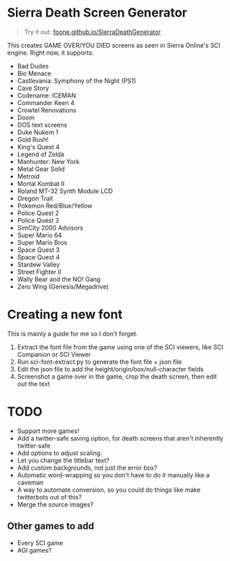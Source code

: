 Sierra Death Screen Generator
=============================

> Try it out: [foone.github.io/SierraDeathGenerator](https://foone.github.io/SierraDeathGenerator)

This creates GAME OVER/YOU DIED screens as seen in Sierra Online's SCI engine.
Right now, it supports:

* Bad Dudes
* Bio Menace
* Castlevania: Symphony of the Night (PS1)
* Cave Story
* Codename: ICEMAN
* Commander Keen 4
* Crowtel Renovations
* Doom
* DOS text screens
* Duke Nukem 1
* Gold Rush!
* King's Quest 4
* Legend of Zelda
* Manhunter: New York
* Metal Gear Solid
* Metroid
* Mortal Kombat II
* Roland MT-32 Synth Module LCD
* Oregon Trail
* Pokemon Red/Blue/Yellow
* Police Quest 2
* Police Quest 3
* SimCity 2000 Advisors
* Super Mario 64
* Super Mario Bros
* Space Quest 3
* Space Quest 4
* Stardew Valley
* Street Fighter II
* Wally Bear and the NO! Gang
* Zero Wing (Genesis/Megadrive)

Creating a new font
===================

This is mainly a guide for me so I don't forget.

1. Extract the font file from the game using one of the SCI viewers, like SCI Companion or SCI Viewer
2. Run sci-font-extract.py to generate the font file + json file
3. Edit the json file to add the height/origin/box/null-character fields
4. Screenshot a game over in the game, crop the death screen, then edit out the text

TODO
====

* Support more games!
* Add a twitter-safe saving option, for death screens that aren't inherently twitter-safe
* Add options to adjust scaling.
* Let you change the titlebar text?
* Add custom backgrounds, not just the error box?
* Automatic word-wrapping so you don't have to do it manually like a caveman
* A way to automate conversion, so you could do things like make twitterbots out of this?
* Merge the source images?

Other games to add
------------------
* Every SCI game
* AGI games?

